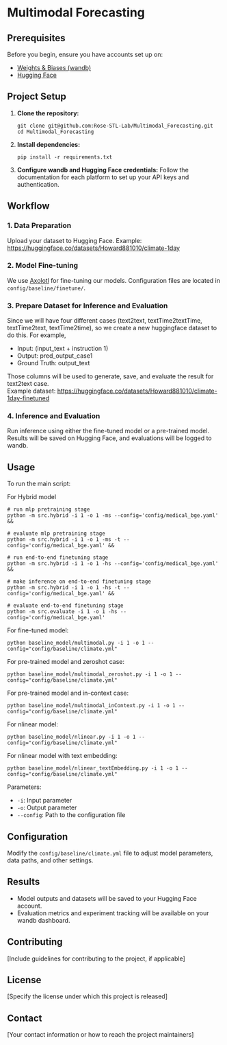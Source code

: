 # Multimodal Forecasting



## Prerequisites

Before you begin, ensure you have accounts set up on:
- [Weights & Biases (wandb)](https://wandb.ai/)
- [Hugging Face](https://huggingface.co/)

## Project Setup

1. **Clone the repository:**
   ```
   git clone git@github.com:Rose-STL-Lab/Multimodal_Forecasting.git
   cd Multimodal_Forecasting
   ```

2. **Install dependencies:**
   ```
   pip install -r requirements.txt
   ```

3. **Configure wandb and Hugging Face credentials:**
   Follow the documentation for each platform to set up your API keys and authentication.

## Workflow

### 1. Data Preparation

Upload your dataset to Hugging Face. Example:
https://huggingface.co/datasets/Howard881010/climate-1day

### 2. Model Fine-tuning

We use [Axolotl](https://github.com/axolotl-ai-cloud/axolotl) for fine-tuning our models. Configuration files are located in `config/baseline/finetune/`.

### 3. Prepare Dataset for Inference and Evaluation

Since we will have four different cases (text2text, textTime2textTime, textTime2text, textTime2time), so we create a new huggingface dataset to do this. For example,  
   - Input: (input_text + instruction 1)  
   - Output: pred_output_case1  
   - Ground Truth: output_text  
   
Those columns will be used to generate, save, and evaluate the result for text2text case.  
Example dataset: https://huggingface.co/datasets/Howard881010/climate-1day-finetuned

### 4. Inference and Evaluation

Run inference using either the fine-tuned model or a pre-trained model. Results will be saved on Hugging Face, and evaluations will be logged to wandb.

## Usage

To run the main script:

For Hybrid model
```
# run mlp pretraining stage
python -m src.hybrid -i 1 -o 1 -ms --config='config/medical_bge.yaml' &&

# evaluate mlp pretraining stage
python -m src.hybrid -i 1 -o 1 -ms -t --config='config/medical_bge.yaml' &&

# run end-to-end finetuning stage
python -m src.hybrid -i 1 -o 1 -hs --config='config/medical_bge.yaml' &&

# make inference on end-to-end finetuning stage
python -m src.hybrid -i 1 -o 1 -hs -t --config='config/medical_bge.yaml' &&

# evaluate end-to-end finetuning stage
python -m src.evaluate -i 1 -o 1 -hs --config='config/medical_bge.yaml'
```

For fine-tuned model:
```
python baseline_model/multimodal.py -i 1 -o 1 --config="config/baseline/climate.yml"
```
For pre-trained model and zeroshot case:
```
python baseline_model/multimodal_zeroshot.py -i 1 -o 1 --config="config/baseline/climate.yml"
```
For pre-trained model and in-context case:
```
python baseline_model/multimodal_inContext.py -i 1 -o 1 --config="config/baseline/climate.yml"
```
For nlinear model:
```
python baseline_model/nlinear.py -i 1 -o 1 --config="config/baseline/climate.yml"
```
For nlinear model with text embedding:
```
python baseline_model/nlinear_textEmbedding.py -i 1 -o 1 --config="config/baseline/climate.yml"
```


Parameters:
- `-i`: Input parameter
- `-o`: Output parameter
- `--config`: Path to the configuration file

## Configuration

Modify the `config/baseline/climate.yml` file to adjust model parameters, data paths, and other settings.

## Results

- Model outputs and datasets will be saved to your Hugging Face account.
- Evaluation metrics and experiment tracking will be available on your wandb dashboard.

## Contributing

[Include guidelines for contributing to the project, if applicable]

## License

[Specify the license under which this project is released]

## Contact

[Your contact information or how to reach the project maintainers]